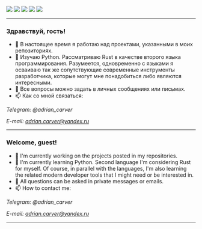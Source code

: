 <!--
**AdrianusWest/AdrianusWest** is a ✨ _special_ ✨ repository because its `README.md` (this file) appears on your GitHub profile.

Here are some ideas to get you started:

- 🔭 I’m currently working on ...
- 🌱 I’m currently learning ...
- 👯 I’m looking to collaborate on ...
- 🤔 I’m looking for help with ...
- 💬 Ask me about ...
- 📫 How to reach me: ...
- 😄 Pronouns: ...
- ⚡ Fun fact: ...
-->

![](http://github-profile-summary-cards.vercel.app/api/cards/profile-details?username=AdrianusWest&theme=nord_dark)
![](http://github-profile-summary-cards.vercel.app/api/cards/repos-per-language?username=AdrianusWest&theme=nord_dark)
![](http://github-profile-summary-cards.vercel.app/api/cards/most-commit-language?username=AdrianusWest&theme=nord_dark)
![](http://github-profile-summary-cards.vercel.app/api/cards/stats?username=AdrianusWest&theme=nord_dark)
![](http://github-profile-summary-cards.vercel.app/api/cards/productive-time?username=AdrianusWest&theme=nord_dark&utcOffset=3)

---

### Здравствуй, гость!

- 🔭 В настоящее время я работаю над проектами, указанными в моих репозиториях. 
- 🌱 Изучаю Python. Рассматриваю Rust в качестве второго языка программирования. Разумеется, одновременно с языками я осваиваю так же сопутствующие современные инструменты разработчика, которые могут мне понадобиться либо являются интересными.
- 💬 Все вопросы можно задать в личных сообщениях или письмах.
- 📫 Как со мной связаться:

*Telegram: @adrian_carver*

*E-mail: adrian.carver@yandex.ru*

---

### Welcome, guest!

- 🔭 I'm currently working on the projects posted in my repositories. 
- 🌱 I'm currently learning Python. Second language I'm considering Rust for myself. Of course, in parallel with the languages, I'm also learning the related modern developer tools that I might need or be interested in.
- 💬 All questions can be asked in private messages or emails.
- 📫 How to contact me:

*Telegram: @adrian_carver*

*E-mail: adrian.carver@yandex.ru*

---